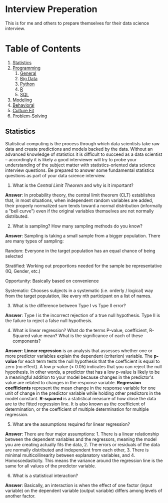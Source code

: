 # Interview Preperation
This is for me and others to prepare themselves for their data science interview.

# Table of Contents
1. [Statistics](#statistics)
2. [Programming](#programming)
    1. [General](#general)
    2. [Big Data](#bigdata)
    3. [Python](#python)
    4. [R](#r)
    5. [SQL](#sql)
3. [Modeling](#modeling)
4. [Behavioral](#behavioral)
5. [Culture Fit](#culturefit)
6. [Problem-Solving](#problemsolving)
    
## Statistics <a name="statistics"></a>
Statistical computing is the process through which data scientists take raw data and create predictions and models backed by the data. Without an advanced knowledge of statistics it is difficult to succeed as a data scientist – accordingly it is likely a good interviewer will try to probe your understanding of the subject matter with statistics-oriented data science interview questions. Be prepared to answer some fundamental statistics questions as part of your data science interview. 

1. What is the *Central Limit Theorem* and why is it important?

**Answer**: In probability theory, the central limit theorem (CLT) establishes that, in most situations, when independent random variables are added, their properly normalized sum tends toward a normal distribution (informally a "bell curve") even if the original variables themselves are not normally distributed.

2. What is sampling? How many sampling methods do you know?

**Answer**: Sampling is taking a small sample from a bigger population. There are many types of sampling:

Random: Everyone in the target population has an equal chance of being selected

Stratified: Working out proportions needed for the sample be representative (IQ, Gender, etc.)

Opportunity: Basically based on convenience

Systematic: Chooses subjects in a systematic (i.e. orderly / logical) way from the target population, like every nth participant on a list of names.

3. What is the difference between Type I vs Type II error?

**Answer**: Type I is the incorrect rejection of a true null hypothesis. Type II is the failure to reject a false null hypothesis.

4. What is linear regression? What do the terms P-value, coefficient, R-Squared value mean? What is the significance of each of these components?

**Answer**: **Linear regression** is an analysis that assesses whether one or more predictor variables explain the dependent (criterion) variable. The **p-value** for each term tests the null hypothesis that the coefficient is equal to zero (no effect). A low p-value (< 0.05) indicates that you can reject the null hypothesis. In other words, a predictor that has a low p-value is likely to be a meaningful addition to your model because changes in the predictor's value are related to changes in the response variable. **Regression coefficients** represent the mean change in the response variable for one unit of change in the predictor variable while holding other predictors in the model constant. **R-squared** is a statistical measure of how close the data are to the fitted regression line. It is also known as the coefficient of determination, or the coefficient of multiple determination for multiple regression.

5. What are the assumptions required for linear regression?

**Answer**: There are four major assumptions: 1. There is a linear relationship between the dependent variables and the regressors, meaning the model you are creating actually fits the data, 2. The errors or residuals of the data are normally distributed and independent from each other, 3. There is minimal multicollinearity between explanatory variables, and 4. Homoscedasticity. This means the variance around the regression line is the same for all values of the predictor variable.

6. What is a statistical interaction?

**Answer**: Basically, an interaction is when the effect of one factor (input variable) on the dependent variable (output variable) differs among levels of another  factor.

